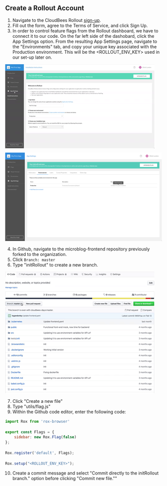 ## Create a Rollout Account
1. Navigate to the CloudBees Rollout [sign-up](https://app.rollout.io/signup).
2. Fill out the form, agree to the Terms of Service, and click Sign Up.
3. In order to control feature flags from the Rollout dashboard, we have to connect it to our code. On the far left side of the dashobard, click the App Settings option. From the resulting App Settings page, navigate to the "Environments" tab, and copy your unique key associated with the Production environment. This will be the <ROLLOUT_ENV_KEY> used in our set-up later on.
<p><img src="img/rollout/RolloutEnvKey.gif" align="middle" />
<p><img src="img/rollout/RolloutEnvKey.png" />

4. In Github, navigate to the microblog-frontend repository previously forked to the organization.
5. Click `Branch: master`
6. Type "initRollout" to create a new branch.
<p><img src="img/rollout/initRolloutBranch.gif" />
	
7. Click "Create a new file"
8. Type "utils/flag.js"
9. Within the Github code editor, enter the following code:
```javascript
import Rox from 'rox-browser'

export const Flags = {
	sidebar: new Rox.Flag(false)
};

Rox.register('default', Flags);

Rox.setup("<ROLLOUT_ENV_KEY>");
```
10. Create a commit message and select "Commit directly to the initRollout branch." option before clicking "Commit new file.""